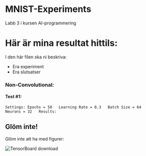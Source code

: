 # MNIST-Experiments
Labb 3 i kursen AI-programmering

# Här är mina resultat hittils:

I den här filen ska ni beskriva:
- Era experiment
- Era slutsatser


### Non-Convolutional:

#### Test #1:
``
    Settings: Epochs = 50  
    Learning Rate = 0.3  
    Batch Size = 64  
    Neurons = 32  
    Results:
``


## Glöm inte!

Glöm inte att ha med figurer:

![TensorBoard download](fig/TensorBoardDownload.png "Glöm inte att kryssa i 'Show data download links' så att ni kan ladda ner era filer.")
